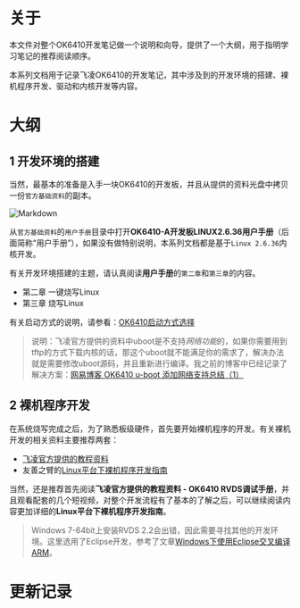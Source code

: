 # 关于
本文件对整个OK6410开发笔记做一个说明和向导，提供了一个大纲，用于指明学习笔记的推荐阅读顺序。

本系列文档用于记录飞凌OK6410的开发笔记，其中涉及到的开发环境的搭建、裸机程序开发、驱动和内核开发等内容。

# 大纲

## 1 开发环境的搭建

当然，最基本的准备是入手一块OK6410的开发板，并且从提供的资料光盘中拷贝一份`官方基础资料`的副本。

![Markdown](http://i2.kiimg.com/589674/254097a2516cea71.jpg)

从`官方基础资料`的`用户手册`目录中打开**OK6410-A开发板LINUX2.6.36用户手册**（后面简称“用户手册”），如果没有做特别说明，本系列文档都是基于`Linux 2.6.36`内核开发。

有关开发环境搭建的主题，请认真阅读**用户手册**的`第二章`和`第三章`的内容。

- 第二章 一键烧写Linux
- 第三章 烧写Linux

有关启动方式的说明，请参看：[OK6410启动方式选择](https://github.com/tang-huaming/NoteBooks/blob/master/OK6410/OK6410%E5%90%AF%E5%8A%A8%E6%96%B9%E5%BC%8F%E9%80%89%E6%8B%A9.md)

> 说明：飞凌官方提供的资料中uboot是不支持*网络功能*的，如果你需要用到tftp的方式下载内核的话，那这个uboot就不能满足你的需求了，解决办法就是需要修改uboot源码，并且重新进行编译。我之前的博客中已经记录了解决方案：[网易博客 OK6410 u-boot 添加网络支持总结（1）](http://rezone2010.blog.163.com/blog/static/169918532201372421645544/)

## 2 裸机程序开发

在系统烧写完成之后，为了熟悉板级硬件，首先要开始裸机程序的开发。有关裸机开发的相关资料主要推荐两套：

- [飞凌官方提供的教程资料](http://pan.baidu.com/s/1pL9cnnd)
- 友善之臂的[Linux平台下裸机程序开发指南](http://pan.baidu.com/s/1bpkyotp)

当然，还是推荐首先阅读**飞凌官方提供的教程资料 - OK6410 RVDS调试手册**，并且观看配套的几个短视频，对整个开发流程有了基本的了解之后，可以继续阅读内容更加详细的**Linux平台下裸机程序开发指南**。

> Windows 7-64bit上安装RVDS 2.2会出错，因此需要寻找其他的开发环境。这里选用了Eclipse开发，参考了文章[Windows下使用Eclipse交叉编译ARM](http://blog.csdn.net/ee230/article/details/40982697)。


# 更新记录
